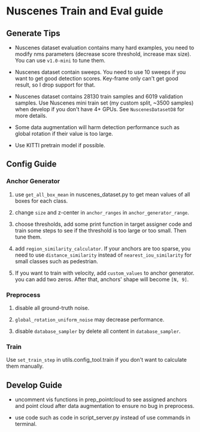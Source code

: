 # Nuscenes Train and Eval guide

## Generate Tips

* Nuscenes dataset evaluation contains many hard examples, you need to modify nms parameters (decrease score threshold, increase max size). You can use ```v1.0-mini``` to tune them.

* Nuscenes dataset contain sweeps. You need to use 10 sweeps if you want to get good detection scores. Key-frame only can't get good result, so I drop support for that.

* Nuscenes dataset contains 28130 train samples and 6019 validation samples. Use Nuscenes mini train set (my custom split, ~3500 samples) when develop if you don't have 4+ GPUs. See ```NuscenesDatasetD8``` for more details.

* Some data augmentation will harm detection performance such as global rotation if their value is too large.

* Use KITTI pretrain model if possible.

## Config Guide

### Anchor Generator

1. use ```get_all_box_mean``` in nuscenes_dataset.py to get mean values of all boxes for each class.

2. change ```size``` and z-center in ```anchor_ranges``` in ```anchor_generator_range```.

3. choose thresholds, add some print function in target assigner code and train some steps to see if the threshold is too large or too small. Then tune them.

4. add ```region_similarity_calculator```. If your anchors are too sparse, you need to use ```distance_similarity``` instead of ```nearest_iou_similarity``` for small classes such as pedestrian.

5. If you want to train with velocity, add ```custom_values``` to anchor generator. you can add two zeros. After that, anchors' shape will become ```[N, 9]```.

### Preprocess

1. disable all ground-truth noise.

2. ```global_rotation_uniform_noise``` may decrease performance.

3. disable ```database_sampler``` by delete all content in ```database_sampler```.

### Train

Use ```set_train_step``` in utils.config_tool.train if you don't want to calculate them manually.

## Develop Guide

* uncomment vis functions in prep_pointcloud to see assigned anchors and point cloud after data augmentation to ensure no bug in preprocess.

* use code such as code in script_server.py instead of use commands in terminal.

